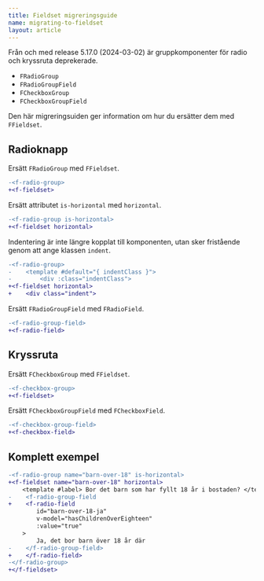 ```yaml
---
title: Fieldset migreringsguide
name: migrating-to-fieldset
layout: article
---
```


Från och med release 5.17.0 (2024-03-02) är gruppkomponenter för radio och kryssruta deprekerade.

- `FRadioGroup`
- `FRadioGroupField`
- `FCheckboxGroup`
- `FCheckboxGroupField`

Den här migreringsuiden ger information om hur du ersätter dem med `FFieldset`.

## Radioknapp

Ersätt `FRadioGroup` med `FFieldset`.

```diff
-<f-radio-group>
+<f-fieldset>
```

Ersätt attributet `is-horizontal` med `horizontal`.

```diff
-<f-radio-group is-horizontal>
+<f-fieldset horizontal>
```

Indentering är inte längre kopplat till komponenten, utan sker fristående genom att ange klassen `indent`.

```diff
-<f-radio-group>
-    <template #default="{ indentClass }">
-        <div :class="indentClass">
+<f-fieldset horizontal>
+    <div class="indent">
```

Ersätt `FRadioGroupField` med `FRadioField`.

```diff
-<f-radio-group-field>
+<f-radio-field>
```

## Kryssruta

Ersätt `FCheckboxGroup` med `FFieldset`.

```diff
-<f-checkbox-group>
+<f-fieldset>
```

Ersätt `FCheckboxGroupField` med `FCheckboxField`.

```diff
-<f-checkbox-group-field>
+<f-checkbox-field>
```

## Komplett exempel

```diff
-<f-radio-group name="barn-over-18" is-horizontal>
+<f-fieldset name="barn-over-18" horizontal>
    <template #label> Bor det barn som har fyllt 18 år i bostaden? </template>
-    <f-radio-group-field
+    <f-radio-field
        id="barn-over-18-ja"
        v-model="hasChildrenOverEighteen"
        :value="true"
    >
        Ja, det bor barn över 18 år där
-    </f-radio-group-field>
+    </f-radio-field>
-</f-radio-group>
+</f-fieldset>
```
